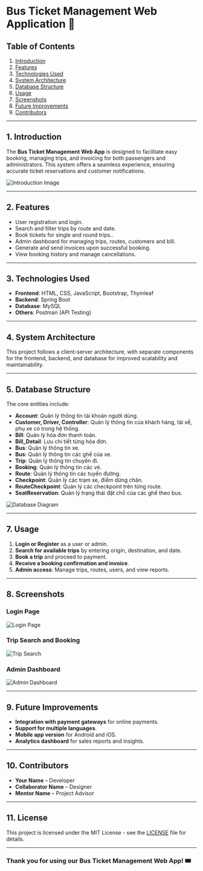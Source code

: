 
# Bus Ticket Management Web Application 🚌


## Table of Contents
1. [Introduction](#introduction)
2. [Features](#features)
3. [Technologies Used](#technologies-used)
4. [System Architecture](#system-architecture)
5. [Database Structure](#database-structure)
6. [Usage](#usage)
7. [Screenshots](#screenshots)
8. [Future Improvements](#future-improvements)
9. [Contributors](#contributors)


---

## 1. Introduction
The **Bus Ticket Management Web App** is designed to facilitate easy booking, managing trips, and invoicing for both passengers and administrators. This system offers a seamless experience, ensuring accurate ticket reservations and customer notifications.

![Introduction Image](#)  <!-- Replace # with the actual image path -->

---

## 2. Features
- User registration and login.
- Search and filter trips by route and date.
- Book tickets for single and round trips..
- Admin dashboard for managing trips, routes, customers and bill.
- Generate and send invoices upon successful booking.
- View booking history and manage cancellations.

---

## 3. Technologies Used
- **Frontend**: HTML, CSS, JavaScript, Bootstrap, Thymleaf
- **Backend**: Spring Boot
- **Database**: MySQL
- **Others**: Postman (API Testing)

---

## 4. System Architecture
This project follows a client-server architecture, with separate components for the frontend, backend, and database for improved scalability and maintainability.

---

## 5. Database Structure
The core entities include:
- **Account**: Quản lý thông tin tài khoản người dùng.
- **Customer, Driver, Controller**: Quản lý thông tin của khách hàng, tài xế, phụ xe có trong hệ thống.
- **Bill**: Quản lý hóa đơn thanh toán.
- **Bill_Detail**: Lưu chi tiết từng hóa đơn.
- **Bus**: Quản lý thông tin xe.
- **Bus**: Quản lý thông tin các ghế của xe.
- **Trip**: Quản lý thông tin chuyến đi.
- **Booking**: Quản lý thông tin các vé.
- **Route**: Quản lý thông tin các tuyến đường.
- **Checkpoint**: Quản lý các trạm xe, điểm dừng chân.
- **RouteCheckpoint**: Quản lý các checkpoint trên từng route.
- **SeatReservation**: Quản lý trạng thái đặt chỗ của các ghế theo bus.
  
![Database Diagram](https://github.com/user-attachments/assets/54b005fc-b49f-42ae-91d8-bc7cf433cec2)

---

## 7. Usage
1. **Login or Register** as a user or admin.
2. **Search for available trips** by entering origin, destination, and date.
3. **Book a trip** and proceed to payment.
4. **Receive a booking confirmation and invoice**.
5. **Admin access**: Manage trips, routes, users, and view reports.

---

## 8. Screenshots
### Login Page
![Login Page](#)  <!-- Replace # with the actual image path -->

### Trip Search and Booking
![Trip Search](#)  <!-- Replace # with the actual image path -->

### Admin Dashboard
![Admin Dashboard](#)  <!-- Replace # with the actual image path -->

---

## 9. Future Improvements
- **Integration with payment gateways** for online payments.
- **Support for multiple languages**.
- **Mobile app version** for Android and iOS.
- **Analytics dashboard** for sales reports and insights.

---

## 10. Contributors
- **Your Name** – Developer
- **Collaborator Name** – Designer
- **Mentor Name** – Project Advisor

---

## 11. License
This project is licensed under the MIT License - see the [LICENSE](LICENSE) file for details.

---

### Thank you for using our Bus Ticket Management Web App! 🎟️  
